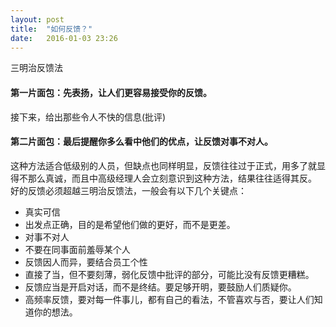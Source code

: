 ```yaml
---
layout: post
title:  "如何反馈？"
date:   2016-01-03 23:26
---
```

三明治反馈法

#### 第一片面包：先表扬，让人们更容易接受你的反馈。
接下来，给出那些令人不快的信息(批评)

#### 第二片面包：最后提醒你多么看中他们的优点，让反馈对事不对人。
这种方法适合低级别的人员，但缺点也同样明显，反馈往往过于正式，用多了就显得不那么真诚，而且中高级经理人会立刻意识到这种方法，结果往往适得其反。
好的反馈必须超越三明治反馈法，一般会有以下几个关键点：

- 真实可信
- 出发点正确，目的是希望他们做的更好，而不是更差。
- 对事不对人
- 不要在同事面前羞辱某个人
- 反馈因人而异，要结合员工个性
- 直接了当，但不要刻薄，弱化反馈中批评的部分，可能比没有反馈更糟糕。
- 反馈应当是开启对话，而不是终结。要足够开明，要鼓励人们质疑你。
- 高频率反馈，要对每一件事儿，都有自己的看法，不管喜欢与否，要让人们知道你的想法。